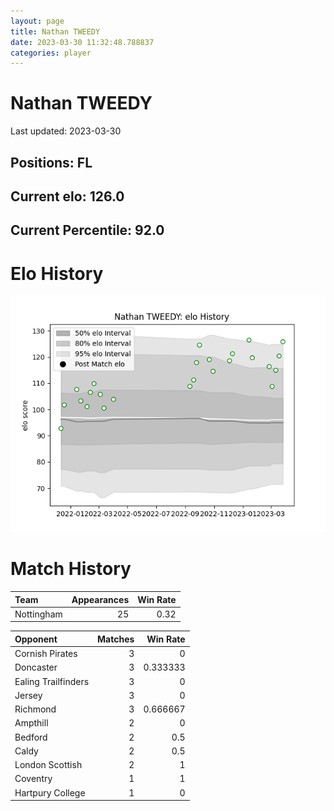 ```yaml
---  
layout: page  
title: Nathan TWEEDY  
date: 2023-03-30 11:32:48.788837  
categories: player  
---
```

# Nathan TWEEDY


Last updated: 2023-03-30
## Positions: FL

## Current elo: 126.0

## Current Percentile: 92.0

# Elo History


![elo history](history_NathanTWEEDY.png)
# Match History


| Team       |   Appearances |   Win Rate |
|:-----------|--------------:|-----------:|
| Nottingham |            25 |       0.32 |

| Opponent            |   Matches |   Win Rate |
|:--------------------|----------:|-----------:|
| Cornish Pirates     |         3 |   0        |
| Doncaster           |         3 |   0.333333 |
| Ealing Trailfinders |         3 |   0        |
| Jersey              |         3 |   0        |
| Richmond            |         3 |   0.666667 |
| Ampthill            |         2 |   0        |
| Bedford             |         2 |   0.5      |
| Caldy               |         2 |   0.5      |
| London Scottish     |         2 |   1        |
| Coventry            |         1 |   1        |
| Hartpury College    |         1 |   0        |